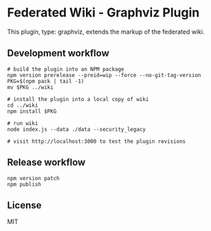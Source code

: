 # Federated Wiki - Graphviz Plugin

This plugin, type: graphviz, extends the markup of the federated wiki.

## Development workflow

    # build the plugin into an NPM package
    npm version prerelease --preid=wip --force --no-git-tag-version
    PKG=$(npm pack | tail -1)
    mv $PKG ../wiki

    # install the plugin into a local copy of wiki
    cd ../wiki
    npm install $PKG

    # run wiki
    node index.js --data ./data --security_legacy

    # visit http://localhost:3000 to test the plugin revisions

## Release workflow

    npm version patch
    npm publish

## License

MIT
